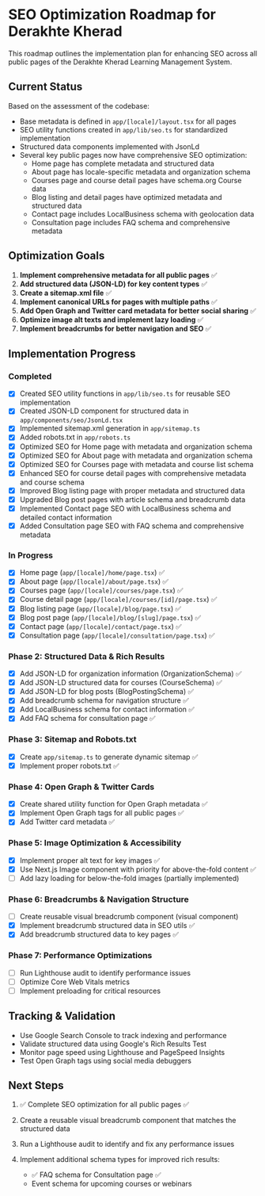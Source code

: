 # SEO Optimization Roadmap for Derakhte Kherad

This roadmap outlines the implementation plan for enhancing SEO across all public pages of the Derakhte Kherad Learning Management System.

## Current Status

Based on the assessment of the codebase:

- Base metadata is defined in `app/[locale]/layout.tsx` for all pages
- SEO utility functions created in `app/lib/seo.ts` for standardized implementation
- Structured data components implemented with JsonLd
- Several key public pages now have comprehensive SEO optimization:
  - Home page has complete metadata and structured data
  - About page has locale-specific metadata and organization schema
  - Courses page and course detail pages have schema.org Course data
  - Blog listing and detail pages have optimized metadata and structured data
  - Contact page includes LocalBusiness schema with geolocation data
  - Consultation page includes FAQ schema and comprehensive metadata

## Optimization Goals

1. **Implement comprehensive metadata for all public pages** ✅
2. **Add structured data (JSON-LD) for key content types** ✅
3. **Create a sitemap.xml file** ✅
4. **Implement canonical URLs for pages with multiple paths** ✅
5. **Add Open Graph and Twitter card metadata for better social sharing** ✅
6. **Optimize image alt texts and implement lazy loading** ✅
7. **Implement breadcrumbs for better navigation and SEO** ✅

## Implementation Progress

### Completed

- [x] Created SEO utility functions in `app/lib/seo.ts` for reusable SEO implementation
- [x] Created JSON-LD component for structured data in `app/components/seo/JsonLd.tsx`
- [x] Implemented sitemap.xml generation in `app/sitemap.ts`
- [x] Added robots.txt in `app/robots.ts`
- [x] Optimized SEO for Home page with metadata and organization schema
- [x] Optimized SEO for About page with metadata and organization schema
- [x] Optimized SEO for Courses page with metadata and course list schema
- [x] Enhanced SEO for course detail pages with comprehensive metadata and course schema
- [x] Improved Blog listing page with proper metadata and structured data
- [x] Upgraded Blog post pages with article schema and breadcrumb data
- [x] Implemented Contact page SEO with LocalBusiness schema and detailed contact information
- [x] Added Consultation page SEO with FAQ schema and comprehensive metadata

### In Progress

- [x] Home page (`app/[locale]/home/page.tsx`) ✅
- [x] About page (`app/[locale]/about/page.tsx`) ✅
- [x] Courses page (`app/[locale]/courses/page.tsx`) ✅
- [x] Course detail page (`app/[locale]/courses/[id]/page.tsx`) ✅
- [x] Blog listing page (`app/[locale]/blog/page.tsx`) ✅
- [x] Blog post page (`app/[locale]/blog/[slug]/page.tsx`) ✅
- [x] Contact page (`app/[locale]/contact/page.tsx`) ✅
- [x] Consultation page (`app/[locale]/consultation/page.tsx`) ✅

### Phase 2: Structured Data & Rich Results

- [x] Add JSON-LD for organization information (OrganizationSchema) ✅
- [x] Add JSON-LD structured data for courses (CourseSchema) ✅
- [x] Add JSON-LD for blog posts (BlogPostingSchema) ✅
- [x] Add breadcrumb schema for navigation structure ✅
- [x] Add LocalBusiness schema for contact information ✅
- [x] Add FAQ schema for consultation page ✅

### Phase 3: Sitemap and Robots.txt

- [x] Create `app/sitemap.ts` to generate dynamic sitemap ✅
- [x] Implement proper robots.txt ✅

### Phase 4: Open Graph & Twitter Cards

- [x] Create shared utility function for Open Graph metadata ✅
- [x] Implement Open Graph tags for all public pages ✅
- [x] Add Twitter card metadata ✅

### Phase 5: Image Optimization & Accessibility

- [x] Implement proper alt text for key images ✅
- [x] Use Next.js Image component with priority for above-the-fold content ✅
- [ ] Add lazy loading for below-the-fold images (partially implemented)

### Phase 6: Breadcrumbs & Navigation Structure

- [ ] Create reusable visual breadcrumb component (visual component)
- [x] Implement breadcrumb structured data in SEO utils ✅
- [x] Add breadcrumb structured data to key pages ✅

### Phase 7: Performance Optimizations

- [ ] Run Lighthouse audit to identify performance issues
- [ ] Optimize Core Web Vitals metrics
- [ ] Implement preloading for critical resources

## Tracking & Validation

- Use Google Search Console to track indexing and performance
- Validate structured data using Google's Rich Results Test
- Monitor page speed using Lighthouse and PageSpeed Insights
- Test Open Graph tags using social media debuggers

## Next Steps

1. ✅ Complete SEO optimization for all public pages ✅

2. Create a reusable visual breadcrumb component that matches the structured data

3. Run a Lighthouse audit to identify and fix any performance issues

4. Implement additional schema types for improved rich results:
   - ✅ FAQ schema for Consultation page ✅
   - Event schema for upcoming courses or webinars 